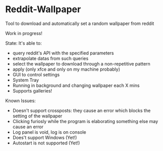 # Reddit-Wallpaper
Tool to download and automatically set a random wallpaper from reddit

Work in progress!

State: It's able to:
- query reddit's API with the specified parameters
- extrapolate datas from such queries
- select the wallpaper to download through a non-repetitive pattern
- apply (only xfce and only on my machine probably)
- GUI to control settings
- System Tray
- Running in background and changing wallpaper each X mins
- Supports galleries!

Known Issues:
- Doesn't support crossposts: they cause an error which blocks the setting of the wallpaper
- Clicking furiosly while the program is elaborating something else may cause an error
- Log panel is void, log is on console
- Does't support Windows (Yet!)
- Autostart is not supported (Yet!)


